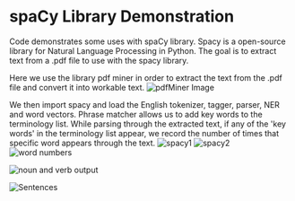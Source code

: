 # spaCy Library Demonstration

Code demonstrates some uses with spaCy library. Spacy is a open-source library for Natural Language Processing in Python. The goal is to extract text from a .pdf file to use with the spacy library.

Here we use the library pdf miner in order to extract the text from the .pdf file and convert it into workable text. 
![pdfMiner Image](https://user-images.githubusercontent.com/47049525/56011997-f7ec4700-5caf-11e9-92ea-e7290e96bdc4.PNG)

We then import spacy and load the English tokenizer, tagger, parser, NER and word vectors. Phrase matcher allows us to add key words to the terminology list. While parsing through the extracted text, if any of the 'key words' in the terminology list appear, we record the number of times that specific word appears through the text.
![spacy1](https://user-images.githubusercontent.com/47049525/56012008-08042680-5cb0-11e9-9a6f-60ed39e8b5de.PNG)
![spacy2](https://user-images.githubusercontent.com/47049525/56012013-105c6180-5cb0-11e9-9fa5-cdee427ba4f5.PNG)
![word numbers](https://user-images.githubusercontent.com/47049525/56012026-1e11e700-5cb0-11e9-9d78-69204a3ce2af.PNG)

![noun and verb output](https://user-images.githubusercontent.com/47049525/56012021-16ead900-5cb0-11e9-82f3-d9caf190e5f9.PNG)


![Sentences](https://user-images.githubusercontent.com/47049525/56012036-236f3180-5cb0-11e9-9eda-cc80583d3435.PNG)
